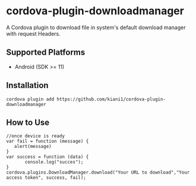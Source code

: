 # cordova-plugin-downloadmanager
A Cordova plugin to download file in system's default download manager with request Headers.

## Supported Platforms

 - Android (SDK >= 11)

 ## Installation

 ```
 cordova plugin add https://github.com/kiani1/cordova-plugin-downloadmanager
 ```

 ## How to Use

 ```
 //once device is ready
var fail = function (message) {    
    alert(message)
}
var success = function (data) {
        console.log("succes");
}
cordova.plugins.DownloadManager.download("Your URL to download","Your access token", success, fail);
 ```
